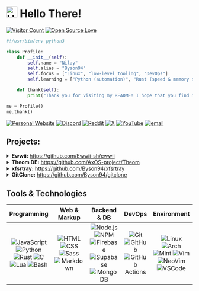 # <img src='https://x.tw93.fun/images/hi.gif' alt='Hi' width="30"/> Hello There!

[![Visitor Count](https://visitor-badge.laobi.icu/badge?page_id=Byson94.Byson94)](#)
[![Open Source Love](https://badges.frapsoft.com/os/v1/open-source.svg?v=103)](https://github.com/ellerbrock/open-source-badges/)

```python
#!/usr/bin/env python3

class Profile:
    def __init__(self):
        self.name = "Nilay"
        self.alias = "Byson94"
        self.focus = ["Linux", "low-level tooling", "DevOps"]
        self.learning = ["Python (automation)", "Rust (speed & memory safety)"]

    def thank(self):
        print("Thank you for visiting my README! I hope that you find my works interesting.")

me = Profile()
me.thank()
```

[![Personal Website](https://img.shields.io/badge/Personal%20Website-grey?logo=circle&logoColor=white)](https://byson94.github.io)
[![Discord](https://img.shields.io/badge/Discord-5865F2?logo=discord&logoColor=white)](https://discord.com/users/1247151175594147852)
[![Reddit](https://img.shields.io/badge/Reddit-%23FF4500.svg?logo=Reddit&logoColor=white)](https://reddit.com/user/Byson94_dev)
[![X](https://img.shields.io/badge/X-black.svg?logo=X&logoColor=white)](https://x.com/Byson94)
[![YouTube](https://img.shields.io/badge/YouTube-%23FF0000.svg?logo=YouTube&logoColor=white)](https://youtube.com/@Byson94)
[![email](https://img.shields.io/badge/Email-D14836?logo=gmail&logoColor=white)](mailto:byson94wastaken@gmail.com)

## Projects:

<details>
  <summary><strong>Ewwii:</strong> <a href="https://github.com/AxOS-project/Theom">https://github.com/Ewwii-sh/ewwii<a/></summary>
<hr/>
A widget system made for maximum flexibility, extensibility, and power.
<hr/>
</details>

<details>
  <summary><strong>Theom DE:</strong> <a href="https://github.com/AxOS-project/Theom">https://github.com/AxOS-project/Theom<a/></summary>
<hr/>
A minimal and fast desktop enviornment for linux with eligance and costomizability.
<hr/>
</details>

<details>
  <summary><strong>xfsrtray:</strong> <a href="https://github.com/Byson94/xfsrtray">https://github.com/Byson94/xfsrtray<a/></summary>
<hr/>
A minimal and customizable system tray tool for linux. It floats by default unlike traditional system trays which dock.
It is made in rust using x11rb and provides a smooth experience without any flickers.
<hr/>
</details>

<details>
  <summary><strong>GitClone:</strong> <a href="https://github.com/Byson94/gitclone">https://github.com/Byson94/gitclone<a/></summary>
<hr/>
An educational tool I made to learn about Git. I wrote a full README that explains the whole <a href="https://github.com/Byson94/gitclone/blob/main/architecture/README.md">GitClone architecture<a/> which is basically as same as Git's.

People who are interested in this, can use the resources I provided to learn more about Git.

<hr/>
</details>

## Tools & Technologies

<!-- I am sorry, I had to make this mess -->

|                                                                                                          **Programming**                                                                                                           |                                                                                  **Web & Markup**                                                                                   |                                                                                                                     **Backend & DB**                                                                                                                      |                                                                         **DevOps**                                                                          |                                                                                                                                    **Environment**                                                                                                                                    |
| :--------------------------------------------------------------------------------------------------------------------------------------------------------------------------------------------------------------------------------: | :---------------------------------------------------------------------------------------------------------------------------------------------------------------------------------: | :-------------------------------------------------------------------------------------------------------------------------------------------------------------------------------------------------------------------------------------------------------: | :---------------------------------------------------------------------------------------------------------------------------------------------------------: | :-----------------------------------------------------------------------------------------------------------------------------------------------------------------------------------------------------------------------------------------------------------------------------------: |
| ![JavaScript](https://skillicons.dev/icons?i=js) ![Python](https://skillicons.dev/icons?i=py) ![Rust](https://skillicons.dev/icons?i=rust) ![C](https://skillicons.dev/icons?i=c) ![Lua](https://skillicons.dev/icons?i=lua) ![Bash](https://skillicons.dev/icons?i=bash) | ![HTML](https://skillicons.dev/icons?i=html) ![CSS](https://skillicons.dev/icons?i=css) ![Sass](https://skillicons.dev/icons?i=scss) ![Markdown](https://skillicons.dev/icons?i=md) | ![Node.js](https://skillicons.dev/icons?i=nodejs) ![NPM](https://skillicons.dev/icons?i=npm) ![Firebase](https://skillicons.dev/icons?i=firebase) ![Supabase](https://skillicons.dev/icons?i=supabase) ![MongoDB](https://skillicons.dev/icons?i=mongodb) | ![Git](https://skillicons.dev/icons?i=git) ![GitHub](https://skillicons.dev/icons?i=github) ![GitHub Actions](https://skillicons.dev/icons?i=githubactions) | ![Linux](https://skillicons.dev/icons?i=linux) ![Arch](https://skillicons.dev/icons?i=arch) ![Mint](https://skillicons.dev/icons?i=mint) ![Vim](https://skillicons.dev/icons?i=vim) ![NeoVim](https://skillicons.dev/icons?i=neovim) ![VSCode](https://skillicons.dev/icons?i=vscode) |

